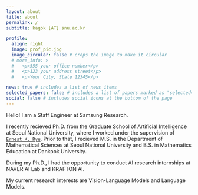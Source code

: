 ```yaml
---
layout: about
title: about
permalink: /
subtitle: kagok [AT] snu.ac.kr

profile:
  align: right
  image: prof_pic.jpg
  image_circular: false # crops the image to make it circular
  # more_info: >
  #   <p>555 your office number</p>
  #   <p>123 your address street</p>
  #   <p>Your City, State 12345</p>

news: true # includes a list of news items
selected_papers: false # includes a list of papers marked as "selected={true}"
social: false # includes social icons at the bottom of the page
---
```

Hello! I am a Staff Engineer at Samsung Research.

I recently recieved Ph.D. from the Graduate School of Artificial Intelligence at Seoul National University, where I worked under the supervision of [`Ernest K. Ryu`](https://ernestryu.com/). Prior to that, I recieved M.S. in the Department of Mathematical Sciences at Seoul National University and B.S. in Mathematics Education at Dankook University.

During my Ph.D., I had the opportunity to conduct AI research internships at NAVER AI Lab and KRAFTON AI.

My current research interests are Vision-Language Models and Language Models.
